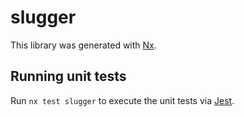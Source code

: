 # slugger

This library was generated with [Nx](https://nx.dev).

## Running unit tests

Run `nx test slugger` to execute the unit tests via [Jest](https://jestjs.io).
